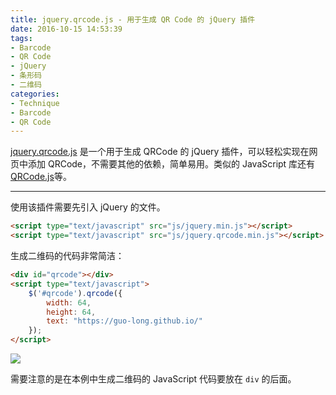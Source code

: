 ```yaml
---
title: jquery.qrcode.js - 用于生成 QR Code 的 jQuery 插件
date: 2016-10-15 14:53:39
tags:
- Barcode
- QR Code
- jQuery
- 条形码
- 二维码
categories:
- Technique
- Barcode
- QR Code
---
```


[jquery.qrcode.js](http://jeromeetienne.github.io/jquery-qrcode/) 是一个用于生成 QRCode 的 jQuery 插件，可以轻松实现在网页中添加 QRCode，不需要其他的依赖，简单易用。类似的 JavaScript 库还有 [QRCode.js](https://github.com/davidshimjs/qrcodejs)等。

<!--more-->

---

使用该插件需要先引入 jQuery 的文件。

```html
<script type="text/javascript" src="js/jquery.min.js"></script>
<script type="text/javascript" src="js/jquery.qrcode.min.js"></script>
```

生成二维码的代码非常简洁：

```html
<div id="qrcode"></div>
<script type="text/javascript">
	$('#qrcode').qrcode({
		width: 64,
		height: 64,
		text: "https://guo-long.github.io/"
	});
</script>
```

![](/images/barcode/jquery-qrcode.png)

需要注意的是在本例中生成二维码的 JavaScript 代码要放在 `div` 的后面。